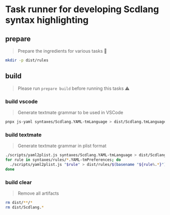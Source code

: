 # Task runner for developing Scdlang syntax highlighting

## prepare
> Prepare the ingredients for various tasks 🍳

```sh
mkdir -p dist/rules
```

## build
> Please run `prepare build` before running this tasks ⚠

### build vscode
> Generate textmate grammar to be used in VSCode

```sh
pnpx js-yaml syntaxes/Scdlang.YAML-tmLanguage > dist/Scdlang.tmLanguage.json
```

### build textmate
> Generate textmate grammar in plist format

```sh
./scripts/yaml2plist.js syntaxes/Scdlang.YAML-tmLanguage > dist/Scdlang.tmLanguage
for rule in syntaxes/rules/*.YAML-tmPreferences; do
  ./scripts/yaml2plist.js "$rule" > dist/rules/$(basename "${rule%.*}").tmPreferences
done
```

### build clear
> Remove all artifacts

```sh
rm dist/**/*
rm dist/Scdlang.*
```